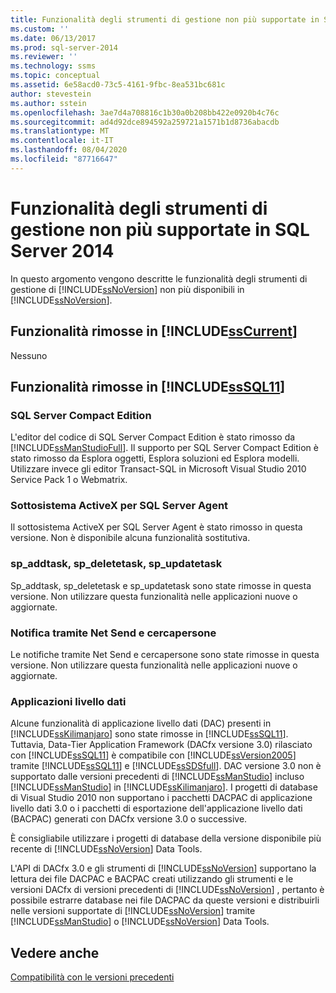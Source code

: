 ```yaml
---
title: Funzionalità degli strumenti di gestione non più supportate in SQL Server 2014 | Microsoft Docs
ms.custom: ''
ms.date: 06/13/2017
ms.prod: sql-server-2014
ms.reviewer: ''
ms.technology: ssms
ms.topic: conceptual
ms.assetid: 6e58acd0-73c5-4161-9fbc-8ea531bc681c
author: stevestein
ms.author: sstein
ms.openlocfilehash: 3ae7d4a708816c1b30a0b208bb422e0920b4c76c
ms.sourcegitcommit: ad4d92dce894592a259721a1571b1d8736abacdb
ms.translationtype: MT
ms.contentlocale: it-IT
ms.lasthandoff: 08/04/2020
ms.locfileid: "87716647"
---
```

# <a name="discontinued-management-tools-features-in-sql-server-2014"></a>Funzionalità degli strumenti di gestione non più supportate in SQL Server 2014
  In questo argomento vengono descritte le funzionalità degli strumenti di gestione di [!INCLUDE[ssNoVersion](../includes/ssnoversion-md.md)] non più disponibili in [!INCLUDE[ssNoVersion](../includes/ssnoversion-md.md)].  
  
## <a name="features-removed-in-sscurrent"></a>Funzionalità rimosse in [!INCLUDE[ssCurrent](../includes/sscurrent-md.md)]  
 Nessuno  
  
## <a name="features-removed-in-sssql11"></a>Funzionalità rimosse in [!INCLUDE[ssSQL11](../includes/sssql11-md.md)]  
  
### <a name="sql-server-compact-edition"></a>SQL Server Compact Edition  
 L'editor del codice di SQL Server Compact Edition è stato rimosso da [!INCLUDE[ssManStudioFull](../includes/ssmanstudiofull-md.md)]. Il supporto per SQL Server Compact Edition è stato rimosso da Esplora oggetti, Esplora soluzioni ed Esplora modelli. Utilizzare invece gli editor Transact-SQL in Microsoft Visual Studio 2010 Service Pack 1 o Webmatrix.  
  
### <a name="activex-subsystem-for-sql-server-agent"></a>Sottosistema ActiveX per SQL Server Agent  
 Il sottosistema ActiveX per SQL Server Agent è stato rimosso in questa versione. Non è disponibile alcuna funzionalità sostitutiva.  
  
### <a name="sp_addtask-sp_deletetask-sp_updatetask"></a>sp_addtask, sp_deletetask, sp_updatetask  
 Sp_addtask, sp_deletetask e sp_updatetask sono state rimosse in questa versione. Non utilizzare questa funzionalità nelle applicazioni nuove o aggiornate.  
  
### <a name="net-send-and-pager-notification"></a>Notifica tramite Net Send e cercapersone  
 Le notifiche tramite Net Send e cercapersone sono state rimosse in questa versione. Non utilizzare questa funzionalità nelle applicazioni nuove o aggiornate.  
  
### <a name="data-tier-applications"></a>Applicazioni livello dati  
 Alcune funzionalità di applicazione livello dati (DAC) presenti in [!INCLUDE[ssKilimanjaro](../includes/sskilimanjaro-md.md)] sono state rimosse in [!INCLUDE[ssSQL11](../includes/sssql11-md.md)]. Tuttavia, Data-Tier Application Framework (DACfx versione 3.0) rilasciato con [!INCLUDE[ssSQL11](../includes/sssql11-md.md)] è compatibile con [!INCLUDE[ssVersion2005](../includes/ssversion2005-md.md)] tramite [!INCLUDE[ssSQL11](../includes/sssql11-md.md)] e [!INCLUDE[ssSDSfull](../includes/sssdsfull-md.md)]. DAC versione 3.0 non è supportato dalle versioni precedenti di [!INCLUDE[ssManStudio](../includes/ssmanstudio-md.md)] incluso [!INCLUDE[ssManStudio](../includes/ssmanstudio-md.md)] in [!INCLUDE[ssKilimanjaro](../includes/sskilimanjaro-md.md)]. I progetti di database di Visual Studio 2010 non supportano i pacchetti DACPAC di applicazione livello dati 3.0 o i pacchetti di esportazione dell'applicazione livello dati (BACPAC) generati con DACfx versione 3.0 o successive.  
  
 È consigliabile utilizzare i progetti di database della versione disponibile più recente di [!INCLUDE[ssNoVersion](../includes/ssnoversion-md.md)] Data Tools.  
  
 L'API di DACfx 3.0 e gli strumenti di [!INCLUDE[ssNoVersion](../includes/ssnoversion-md.md)] supportano la lettura dei file DACPAC e BACPAC creati utilizzando gli strumenti e le versioni DACfx di versioni precedenti di [!INCLUDE[ssNoVersion](../includes/ssnoversion-md.md)] , pertanto è possibile estrarre database nei file DACPAC da queste versioni e distribuirli nelle versioni supportate di [!INCLUDE[ssNoVersion](../includes/ssnoversion-md.md)] tramite [!INCLUDE[ssManStudio](../includes/ssmanstudio-md.md)] o [!INCLUDE[ssNoVersion](../includes/ssnoversion-md.md)] Data Tools.  
  
## <a name="see-also"></a>Vedere anche  
 [Compatibilità con le versioni precedenti](../../2014/getting-started/backward-compatibility.md)  
  
  
